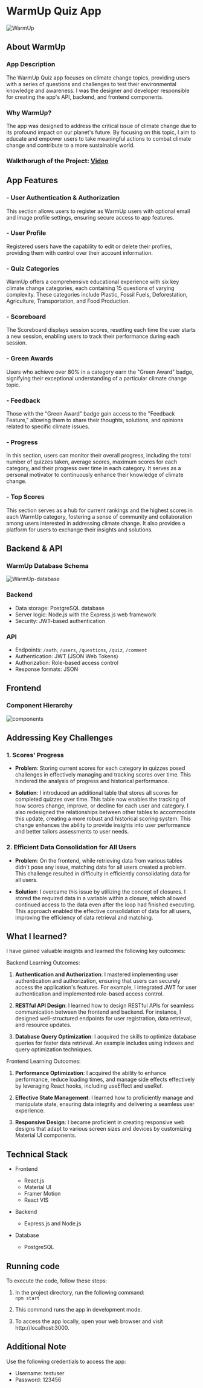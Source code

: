 # WarmUp Quiz App 

![WarmUp](./warmup/src/static/images/readme/warmup.JPG)

## About WarmUp

### App Description
The WarmUp Quiz app focuses on climate change topics, providing users with a series of questions and challenges to test their environmental knowledge and awareness. I was the designer and developer responsible for creating the app's API, backend, and frontend components.

### Why WarmUp?

The app was designed to address the critical issue of climate change due to its profound impact on our planet's future. By focusing on this topic, I aim to educate and empower users to take meaningful actions to combat climate change and contribute to a more sustainable world.

### Walkthorugh of the Project: [Video](https://drive.google.com/file/d/1bpUy43MDPsINp4QQgKlHk9hIHnrKNc8b/view?usp=sharing)

## App Features

### - User Authentication & Authorization
This section allows users to register as WarmUp users with optional email and image profile settings, ensuring secure access to app features.

### - User Profile
Registered users have the capability to edit or delete their profiles, providing them with control over their account information.

### - Quiz Categories
WarmUp offers a comprehensive educational experience with six key climate change categories, each containing 15 questions of varying complexity. These categories include Plastic, Fossil Fuels, Deforestation, Agriculture, Transportation, and Food Production.

### - Scoreboard
The Scoreboard displays session scores, resetting each time the user starts a new session, enabling users to track their performance during each session.

### - Green Awards
Users who achieve over 80% in a category earn the "Green Award" badge, signifying their exceptional understanding of a particular climate change topic.

### - Feedback
Those with the "Green Award" badge gain access to the "Feedback Feature," allowing them to share their thoughts, solutions, and opinions related to specific climate issues.

### - Progress
In this section, users can monitor their overall progress, including the total number of quizzes taken, average scores, maximum scores for each category, and their progress over time in each category. It serves as a personal motivator to continuously enhance their knowledge of climate change.

### - Top Scores
This section serves as a hub for current rankings and the highest scores in each WarmUp category, fostering a sense of community and collaboration among users interested in addressing climate change. It also provides a platform for users to exchange their insights and solutions.


## Backend & API

### WarmUp Database Schema

![WarmUp-database](./warmup/src/static/images/readme/warmup-database.JPG)

### Backend
- Data storage: PostgreSQL database
- Server logic: Node.js with the Express.js web framework
- Security: JWT-based authentication
  
### API
- Endpoints: ```/auth```, ```/users```, ```/questions```, ```/quiz```, ```/comment```
- Authentication: JWT (JSON Web Tokens)
- Authorization: Role-based access control
- Response formats: JSON

## Frontend

### Component Hierarchy
![components](./warmup/src/static/images/readme/component-hierarchy.PNG)

## Addressing Key Challenges

### **1. Scores' Progress**

- **Problem**: 
  Storing current scores for each category in quizzes posed challenges in effectively managing and tracking scores over time. This hindered the analysis of progress and historical performance.
  
- **Solution**: 
  I introduced an additional table that stores all scores for completed quizzes over time. This table now enables the tracking of how scores change, improve, or decline for each user and category. I also redesigned the relationships between other tables to accommodate this update, creating a more robust and historical scoring system. This change enhances the ability to provide insights into user performance and better tailors assessments to user needs.


### **2. Efficient Data Consolidation for All Users**

- **Problem**: 
  On the frontend, while retrieving data from various tables didn't pose any issue, matching data for all users created a problem. This challenge resulted in difficulty in efficiently consolidating data for all users.
  
- **Solution**: 
  I overcame this issue by utilizing the concept of closures. I stored the required data in a variable within a closure, which allowed continued access to the data even after the loop had finished executing. This approach enabled the effective consolidation of data for all users, improving the efficiency of data retrieval and matching.


## What I learned?

I have gained valuable insights and learned the following key outcomes:

Backend Learning Outcomes:

1. **Authentication and Authorization**: I mastered implementing user authentication and authorization, ensuring that users can securely access the application's features. For example, I integrated JWT for user authentication and implemented role-based access control.

2. **RESTful API Design**: I learned how to design RESTful APIs for seamless communication between the frontend and backend. For instance, I designed well-structured endpoints for user registration, data retrieval, and resource updates.

3. **Database Query Optimization**: I acquired the skills to optimize database queries for faster data retrieval. An example includes using indexes and query optimization techniques.

Frontend Learning Outcomes:

1. **Performance Optimization**: I acquired the ability to enhance performance, reduce loading times, and manage side effects effectively by leveraging React hooks, including useEffect and useRef.

2. **Effective State Management**: I learned how to proficiently manage and manipulate state, ensuring data integrity and delivering a seamless user experience.

3. **Responsive Design**: I became proficient in creating responsive web designs that adapt to various screen sizes and devices by customizing Material UI components.


## Technical Stack

- Frontend
  - React.js
  - Material UI
  - Framer Motion
  - React VIS

- Backend
  - Express.js and Node.js

- Database
    - PostgreSQL


## Running code

To execute the code, follow these steps:

1. In the project directory, run the following command: </br>
```npm start```

2. This command runs the app in development mode.

3. To access the app locally, open your web browser and visit http://localhost:3000.


## Additional Note

Use the following credentials to access the app:

- Username: testuser
- Password: 123456